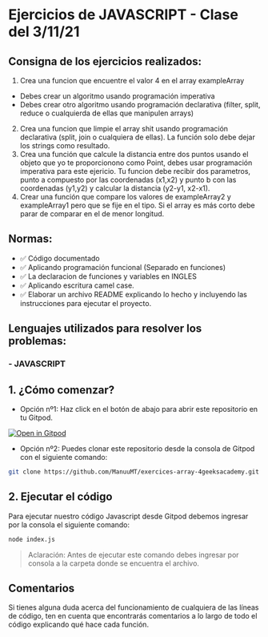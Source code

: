 # Ejercicios de JAVASCRIPT - Clase del 3/11/21


## Consigna de los ejercicios realizados:
1. Crea una funcion que encuentre el valor 4 en el array exampleArray
- Debes crear un algoritmo usando programación imperativa
- Debes crear otro algoritmo usando programación declarativa (filter, split, reduce o cualquierda de ellas que manipulen arrays)
2. Crea una funcion que limpie el array shit usando programación declarativa (split, join o cualquiera de ellas). La función solo debe dejar los strings como resultado.
3. Crea una función que calcule la distancia entre dos puntos usando el objeto que yo te proporcionono como Point, debes usar programación imperativa para este ejericio. Tu funcion debe recibir dos parametros, punto a compuesto por las coordenadas (x1,x2) y punto b con las coordenadas (y1,y2) y calcular la distancia (y2-y1, x2-x1).
4. Crear una función que compare los valores de exampleArray2 y exampleArray1 pero que se fije en el tipo. Si el array es más corto debe parar de comparar en el de menor longitud.


## Normas: 

- ✅ Código documentado
- ✅ Aplicando programación funcional (Separado en funciones)
- ✅ La declaracion de funciones y variables en INGLES
- ✅ Aplicando escritura camel case.
- ✅ Elaborar un archivo README explicando lo hecho y incluyendo las instrucciones para ejecutar el proyecto.

## Lenguajes utilizados para resolver los problemas:

### - JAVASCRIPT


## 1. ¿Cómo comenzar?


- Opción nº1: Haz click en el botón de abajo para abrir este repositorio en tu Gitpod.


[![Open in Gitpod](https://gitpod.io/button/open-in-gitpod.svg)](https://gitpod.io#https://github.com/ManuuMT/exercices-array-4geeksacademy.git)


- Opción nº2: Puedes clonar este repositorio desde la consola de Gitpod con el siguiente comando:

```sh
git clone https://github.com/ManuuMT/exercices-array-4geeksacademy.git
```


## 2. Ejecutar el código


Para ejecutar nuestro código Javascript desde Gitpod debemos ingresar por la consola el siguiente comando:


```sh
node index.js
```

> Aclaración: Antes de ejecutar este comando debes ingresar por consola a la carpeta donde se encuentra el archivo. 


## Comentarios


Si tienes alguna duda acerca del funcionamiento de cualquiera de las líneas de código, ten en cuenta que encontrarás comentarios a lo largo de todo el código explicando qué hace cada función.

